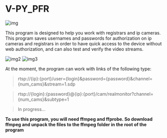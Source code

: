 # V-PY_PFR
![img](https://user-images.githubusercontent.com/66995111/88040278-194e0b00-cb62-11ea-9c1e-646af5b38418.png)


This program is designed to help you work with registrars and ip cameras. This program saves usernames and passwords for authorization on ip cameras and registrars in order to have quick access to the device without web authorization, and can also test and verify the video streams.

![img2](https://user-images.githubusercontent.com/66995111/88041340-af366580-cb63-11ea-9dc0-02f1e01ff443.png) 
![img3](https://user-images.githubusercontent.com/66995111/88041349-b198bf80-cb63-11ea-9299-b15a45f83797.png)


At the moment, the program can work with links of the following type:

>  rtsp://{ip}:{port}/user={login}&password={password}&channel={num_cams}&stream=1.sdp

>  rtsp://{login}:{password}@{ip}:{port}/cam/realmonitor?channel={num_cams}&subtype=1

>  In progress...

**To use this program, you will need ffmpeg and ffprobe. So download ffmpeg and unpack the files to the ffmpeg folder in the root of the program**
